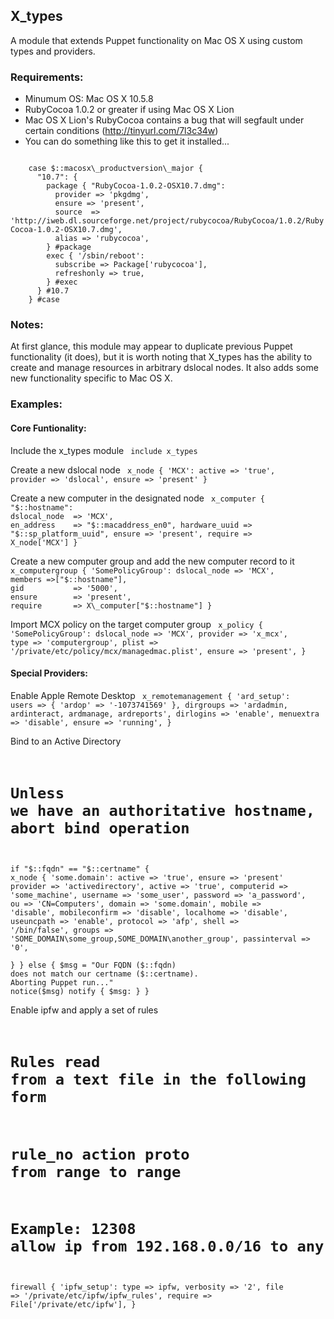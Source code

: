 X_types
-------

A module that extends Puppet functionality on Mac OS X using custom types and 
providers.

### Requirements:

* Minumum OS: Mac OS X 10.5.8
* RubyCocoa 1.0.2 or greater if using Mac OS X Lion 
 * Mac OS X Lion's RubyCocoa contains a bug that will segfault under certain conditions (http://tinyurl.com/7l3c34w)
* You can do something like this to get it installed... 
<code>
    case $::macosx\_productversion\_major {
      "10.7": {
        package { "RubyCocoa-1.0.2-OSX10.7.dmg":
          provider => 'pkgdmg',
          ensure => 'present',
          source  => 'http://iweb.dl.sourceforge.net/project/rubycocoa/RubyCocoa/1.0.2/RubyCocoa-1.0.2-OSX10.7.dmg',
          alias => 'rubycocoa',
        } #package
        exec { '/sbin/reboot':
          subscribe => Package['rubycocoa'],
          refreshonly => true,
        } #exec
      } #10.7
    } #case
</code>

### Notes:

At first glance, this module may appear to duplicate previous Puppet
functionality (it does), but it is worth noting that X_types has the ability 
to create and manage resources in arbitrary dslocal nodes. It also adds some
new functionality specific to Mac OS X.

### Examples:

#### Core Funtionality:

Include the x\_types module
<code>
  include x\_types
</code>

Create a new dslocal node
<code>
  x\_node { 'MCX':
    active => 'true',
    provider => 'dslocal',
    ensure => 'present'
  }
</code>

Create a new computer in the designated node
<code>
  x\_computer { "$::hostname":
    dslocal_node  => 'MCX',
    en_address    => "$::macaddress_en0",
    hardware_uuid => "$::sp_platform_uuid",
    ensure        => 'present',
    require       => X\_node['MCX']
  }
</code>

Create a new computer group and add the new computer record to it
<code>
  x\_computergroup { 'SomePolicyGroup':
    dslocal_node  => 'MCX',
    members       =>["$::hostname"],
    gid           => '5000',
    ensure        => 'present',
    require       => X\_computer["$::hostname"]
  }
</code>

Import MCX policy on the target computer group
<code>
  x\_policy { 'SomePolicyGroup':
    dslocal_node  => 'MCX',
    provider      => 'x\_mcx',
    type          => 'computergroup',
    plist         => '/private/etc/policy/mcx/managedmac.plist',
    ensure        => 'present',
  }
</code>

#### Special Providers:

Enable Apple Remote Desktop
<code>
  x\_remotemanagement { 'ard\_setup':
    users     => { 'ardop' => '-1073741569' },
    dirgroups => 'ardadmin, ardinteract, ardmanage, ardreports',
    dirlogins => 'enable',
    menuextra => 'disable',
    ensure    => 'running',
  }
</code>

Bind to an Active Directory
<code>
  # Unless we have an authoritative hostname, abort bind operation
  if "$::fqdn" == "$::certname" {
    x\_node { 'some.domain':
      active        => 'true',
      ensure        => 'present'
      provider      => 'activedirectory',
      active        => 'true',
      computerid    => 'some\_machine',
      username      => 'some_user',
      password      => 'a\_password',
      ou            => 'CN=Computers',
      domain        => 'some.domain',
      mobile        => 'disable',
      mobileconfirm => 'disable',
      localhome     => 'disable',
      useuncpath    => 'enable',
      protocol      => 'afp',
      shell         => '/bin/false',
      groups        => 'SOME\_DOMAIN\some\_group,SOME\_DOMAIN\another\_group',
      passinterval  => '0',     
    }
  } else {
    $msg = "Our FQDN ($::fqdn) does not match our certname ($::certname). Aborting Puppet run..."
    notice($msg)
    notify { $msg: }
  }
</code>

Enable ipfw and apply a set of rules
<code>
  # Rules read from a text file in the following form
  # rule\_no action proto from range to range
  # Example: 12308 allow ip from 192.168.0.0/16 to any
  firewall { 'ipfw\_setup':
    type      => ipfw,
    verbosity => '2',
    file      => '/private/etc/ipfw/ipfw_rules',
    require   => File['/private/etc/ipfw'],
  }
</code>
